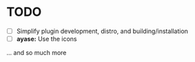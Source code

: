 
# TODO

 - [ ] Simplify plugin development, distro, and building/installation
 - [ ] **ayase:** Use the icons

... and so much more
